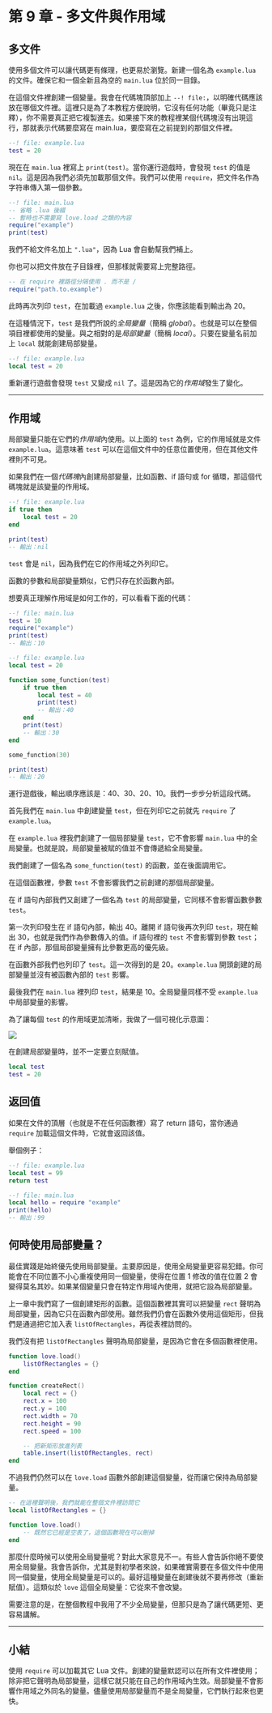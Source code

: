 # 第 9 章 - 多文件與作用域

## 多文件

使用多個文件可以讓代碼更有條理，也更易於瀏覽。新建一個名為 `example.lua` 的文件。確保它和一個全新且為空的 `main.lua` 位於同一目錄。

在這個文件裡創建一個變量。我會在代碼塊頂部加上 `--! file:`，以明確代碼應該放在哪個文件裡。這裡只是為了本教程方便說明，它沒有任何功能（畢竟只是注釋），你不需要真正把它複製進去。如果接下來的教程裡某個代碼塊沒有出現這行，那就表示代碼要麼寫在 main.lua，要麼寫在之前提到的那個文件裡。

```lua
--! file: example.lua
test = 20
```

現在在 `main.lua` 裡寫上 `print(test)`。當你運行遊戲時，會發現 `test` 的值是 `nil`。這是因為我們必須先加載那個文件。我們可以使用 `require`，把文件名作為字符串傳入第一個參數。

```lua
--! file: main.lua
-- 省略 .lua 後綴
-- 暫時也不需要寫 love.load 之類的內容
require("example")
print(test)
```

我們不給文件名加上 `".lua"`，因為 Lua 會自動幫我們補上。

你也可以把文件放在子目錄裡，但那樣就需要寫上完整路徑。

```lua
-- 在 require 裡路徑分隔使用 . 而不是 /
require("path.to.example")
```

此時再次列印 `test`，在加載過 `example.lua` 之後，你應該能看到輸出為 20。

在這種情況下，`test` 是我們所說的*全局變量*（簡稱 *global*）。也就是可以在整個項目裡都使用的變量。與之相對的是*局部變量*（簡稱 *local*）。只要在變量名前加上 `local` 就能創建局部變量。

```lua
--! file: example.lua
local test = 20
```

重新運行遊戲會發現 `test` 又變成 `nil` 了。這是因為它的*作用域*發生了變化。

---

## 作用域

局部變量只能在它們的*作用域*內使用。以上面的 `test` 為例，它的作用域就是文件 `example.lua`。這意味著 `test` 可以在這個文件中的任意位置使用，但在其他文件裡則不可見。

如果我們在一個*代碼塊*內創建局部變量，比如函數、if 語句或 for 循環，那這個代碼塊就是該變量的作用域。

```lua
--! file: example.lua
if true then
    local test = 20
end

print(test)
-- 輸出：nil
```

`test` 會是 `nil`，因為我們在它的作用域之外列印它。

函數的參數和局部變量類似，它們只存在於函數內部。

想要真正理解作用域是如何工作的，可以看看下面的代碼：

```lua
--! file: main.lua
test = 10
require("example")
print(test)
-- 輸出：10
```

```lua
--! file: example.lua
local test = 20

function some_function(test)
    if true then
        local test = 40
        print(test)
        -- 輸出：40
    end
    print(test)
    -- 輸出：30
end

some_function(30)

print(test)
-- 輸出：20
```

運行遊戲後，輸出順序應該是：40、30、20、10。我們一步步分析這段代碼。

首先我們在 `main.lua` 中創建變量 `test`，但在列印它之前就先 `require` 了 `example.lua`。

在 `example.lua` 裡我們創建了一個局部變量 `test`，它不會影響 `main.lua` 中的全局變量。也就是說，局部變量被賦的值並不會傳遞給全局變量。

我們創建了一個名為 `some_function(test)` 的函數，並在後面調用它。

在這個函數裡，參數 `test` 不會影響我們之前創建的那個局部變量。

在 if 語句內部我們又創建了一個名為 `test` 的局部變量，它同樣不會影響函數參數 `test`。

第一次列印發生在 if 語句內部，輸出 40。離開 if 語句後再次列印 `test`，現在輸出 30，也就是我們作為參數傳入的值。if 語句裡的 `test` 不會影響到參數 `test`；在 if 內部，那個局部變量擁有比參數更高的優先級。

在函數外部我們也列印了 `test`。這一次得到的是 20。`example.lua` 開頭創建的局部變量並沒有被函數內部的 `test` 影響。

最後我們在 `main.lua` 裡列印 `test`，結果是 10。全局變量同樣不受 `example.lua` 中局部變量的影響。

為了讓每個 `test` 的作用域更加清晰，我做了一個可視化示意圖：

![](/images/book/9/scope.png)

在創建局部變量時，並不一定要立刻賦值。

```lua
local test
test = 20
```

## 返回值

如果在文件的頂層（也就是不在任何函數裡）寫了 return 語句，當你通過 `require` 加載這個文件時，它就會返回該值。

舉個例子：

```lua
--! file: example.lua
local test = 99
return test
```
```lua
--! file: main.lua
local hello = require "example"
print(hello)
-- 輸出：99
```

## 何時使用局部變量？

最佳實踐是始終優先使用局部變量。主要原因是，使用全局變量更容易犯錯。你可能會在不同位置不小心重複使用同一個變量，使得在位置 1 修改的值在位置 2 會變得莫名其妙。如果某個變量只會在特定作用域內使用，就把它設為局部變量。

上一章中我們寫了一個創建矩形的函數。這個函數裡其實可以把變量 `rect` 聲明為局部變量，因為它只在函數內部使用。雖然我們仍會在函數外使用這個矩形，但我們是通過把它加入表 `listOfRectangles`，再從表裡訪問的。

我們沒有把 `listOfRectangles` 聲明為局部變量，是因為它會在多個函數裡使用。

```lua
function love.load()
    listOfRectangles = {}
end

function createRect()
    local rect = {}
    rect.x = 100
    rect.y = 100
    rect.width = 70
    rect.height = 90
    rect.speed = 100

    -- 把新矩形放進列表
    table.insert(listOfRectangles, rect)
end
```

不過我們仍然可以在 `love.load` 函數外部創建這個變量，從而讓它保持為局部變量。

```lua
-- 在這裡聲明後，我們就能在整個文件裡訪問它
local listOfRectangles = {}

function love.load()
    -- 既然它已經是空表了，這個函數現在可以刪掉
end
```

那麼什麼時候可以使用全局變量呢？對此大家意見不一。有些人會告訴你絕不要使用全局變量。我會告訴你，尤其是對初學者來說，如果確實需要在多個文件中使用同一個變量，使用全局變量是可以的。最好這種變量在創建後就不要再修改（重新賦值）。這類似於 `love` 這個全局變量：它從來不會改變。

需要注意的是，在整個教程中我用了不少全局變量，但那只是為了讓代碼更短、更容易講解。

---

## 小結

使用 `require` 可以加載其它 Lua 文件。創建的變量默認可以在所有文件裡使用；除非把它聲明為局部變量，這樣它就只能在自己的作用域內生效。局部變量不會影響作用域之外同名的變量。儘量使用局部變量而不是全局變量，它們執行起來也更快。
